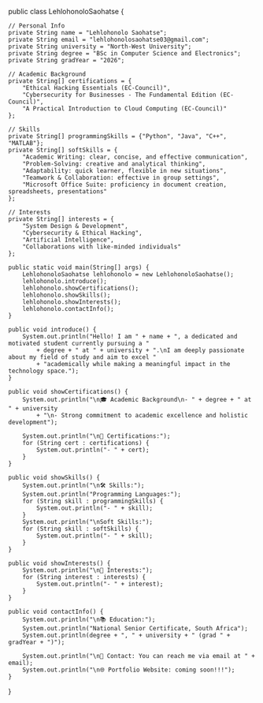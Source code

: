public class LehlohonoloSaohatse {
    
    // Personal Info
    private String name = "Lehlohonolo Saohatse";
    private String email = "lehlohonolosaohatse03@gmail.com";
    private String university = "North-West University";
    private String degree = "BSc in Computer Science and Electronics";
    private String gradYear = "2026";
    
    // Academic Background
    private String[] certifications = {
        "Ethical Hacking Essentials (EC-Council)",
        "Cybersecurity for Businesses - The Fundamental Edition (EC-Council)",
        "A Practical Introduction to Cloud Computing (EC-Council)"
    };

    // Skills
    private String[] programmingSkills = {"Python", "Java", "C++", "MATLAB"};
    private String[] softSkills = {
        "Academic Writing: clear, concise, and effective communication",
        "Problem-Solving: creative and analytical thinking",
        "Adaptability: quick learner, flexible in new situations",
        "Teamwork & Collaboration: effective in group settings",
        "Microsoft Office Suite: proficiency in document creation, spreadsheets, presentations"
    };
    
    // Interests
    private String[] interests = {
        "System Design & Development",
        "Cybersecurity & Ethical Hacking",
        "Artificial Intelligence",
        "Collaborations with like-minded individuals"
    };
    
    public static void main(String[] args) {
        LehlohonoloSaohatse lehlohonolo = new LehlohonoloSaohatse();
        lehlohonolo.introduce();
        lehlohonolo.showCertifications();
        lehlohonolo.showSkills();
        lehlohonolo.showInterests();
        lehlohonolo.contactInfo();
    }

    public void introduce() {
        System.out.println("Hello! I am " + name + ", a dedicated and motivated student currently pursuing a " 
            + degree + " at " + university + ".\nI am deeply passionate about my field of study and aim to excel "
            + "academically while making a meaningful impact in the technology space.");
    }
    
    public void showCertifications() {
        System.out.println("\n🎓 Academic Background\n- " + degree + " at " + university 
            + "\n- Strong commitment to academic excellence and holistic development");
        
        System.out.println("\n📜 Certifications:");
        for (String cert : certifications) {
            System.out.println("- " + cert);
        }
    }
    
    public void showSkills() {
        System.out.println("\n🛠️ Skills:");
        System.out.println("Programming Languages:");
        for (String skill : programmingSkills) {
            System.out.println("- " + skill);
        }
        System.out.println("\nSoft Skills:");
        for (String skill : softSkills) {
            System.out.println("- " + skill);
        }
    }
    
    public void showInterests() {
        System.out.println("\n🌱 Interests:");
        for (String interest : interests) {
            System.out.println("- " + interest);
        }
    }
    
    public void contactInfo() {
        System.out.println("\n📚 Education:");
        System.out.println("National Senior Certificate, South Africa");
        System.out.println(degree + ", " + university + " (grad " + gradYear + ")");

        System.out.println("\n📧 Contact: You can reach me via email at " + email);
        System.out.println("\n🌐 Portfolio Website: coming soon!!!");
    }
}

